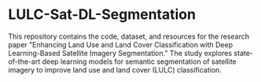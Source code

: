 # LULC-Sat-DL-Segmentation
This repository contains the code, dataset, and resources for the research paper "Enhancing Land Use and Land Cover Classification with Deep Learning-Based Satellite Imagery Segmentation." The study explores state-of-the-art deep learning models for semantic segmentation of satellite imagery to improve land use and land cover (LULC) classification.
